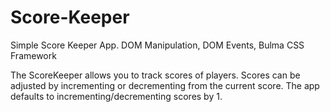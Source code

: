 # Score-Keeper
Simple Score Keeper App. DOM Manipulation, DOM Events, Bulma CSS Framework

The ScoreKeeper allows you to track scores of players. Scores can be adjusted by incrementing or decrementing from the current score. The app defaults to incrementing/decrementing scores by 1.
